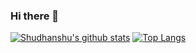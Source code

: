 ### Hi there 👋

<!--
**ShudhanshuSingh/ShudhanshuSingh** is a ✨ _special_ ✨ repository because its `README.md` (this file) appears on your GitHub profile.

## Who am I?
I am Shudhanshu Singh, and I like to practice frontend designs a lot.
I am currently learning DSA and ReactJs.

Here are some ideas to get you started:

- 🔭 I’m currently working on ...
- 🌱 I’m currently learning ...
- 👯 I’m looking to collaborate on ...
- 🤔 I’m looking for help with ...
- 💬 Ask me about ...
- 📫 How to reach me: ...
- 😄 Pronouns: ...
- ⚡ Fun fact: ...
-->

[![Shudhanshu's github stats](https://github-readme-stats.vercel.app/api?username=ShudhanshuSingh)]("https://github.com")
[![Top Langs](https://github-readme-stats.vercel.app/api/top-langs/?username=ShudhanshuSingh)](https://github.com)


